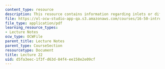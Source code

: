 ```yaml
---
content_type: resource
description: This resource contains information regarding inlets or diffusers.
file: https://ol-ocw-studio-app-qa.s3.amazonaws.com/courses/16-50-introduction-to-propulsion-systems-spring-2012/d5fa3eec1f3fd63d84f4ee158e2e09cf_MIT16_50S12_lec22.pdf
file_type: application/pdf
learning_resource_types:
- Lecture Notes
ocw_type: OCWFile
parent_title: Lecture Notes
parent_type: CourseSection
resourcetype: Document
title: Lecture 22
uid: d5fa3eec-1f3f-d63d-84f4-ee158e2e09cf
---
```

